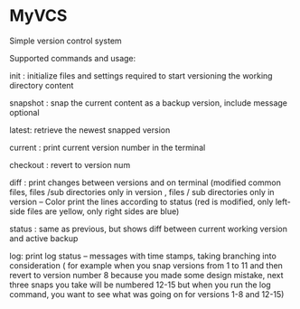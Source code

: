 # MyVCS
Simple version control system

Supported commands and usage:

init : initialize files and settings required to start versioning the working directory content

snapshot : snap the current content as a backup version, include message optional

latest: retrieve the newest snapped version

current : print current version number in the terminal

checkout <n> : revert to version num <n>

diff <x> <y>: print changes between versions <x> and <y> on terminal (modified common files, files /sub directories only in version <x>, files / sub directories only in version <y> –  Color print the lines according to status (red is modified, only left-side files are yellow, only right sides are blue)

status : same as previous, but shows diff between current working version and active backup

log: print log status – messages with time stamps, taking branching into consideration ( for example when you snap versions from 1 to 11 and then revert to version number 8 because you made some design mistake, next three snaps you take will be numbered 12-15 but when you run the log command, you want to see what was going on for versions 1-8 and 12-15)
